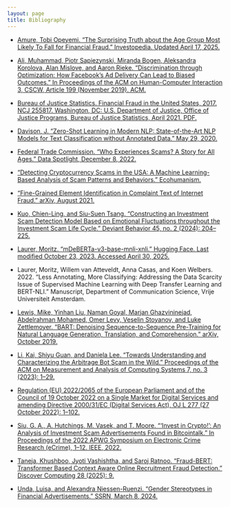 ```yaml
---
layout: page
title: Bibliography
---
```


* [Amure, Tobi Opeyemi. “The Surprising Truth about the Age Group Most Likely To Fall for Financial Fraud.” Investopedia. Updated April 17, 2025.]([https://www.investopedia.com/age-and-financial-fraud-11714608])

* [Ali, Muhammad, Piotr Sapiezynski, Miranda Bogen, Aleksandra Korolova, Alan Mislove, and Aaron Rieke. “Discrimination through Optimization: How Facebook’s Ad Delivery Can Lead to Biased Outcomes.” In Proceedings of the ACM on Human-Computer Interaction 3, CSCW, Article 199 (November 2019). ACM. ]([https://doi.org/10.1145/3359301])

* [Bureau of Justice Statistics. Financial Fraud in the United States, 2017. NCJ 255817. Washington, DC: U.S. Department of Justice, Office of Justice Programs, Bureau of Justice Statistics, April 2021. PDF.]([https://bjs.ojp.gov/content/pub/pdf/ffus17_sum.pdf])
  
* [Davison, J. “Zero-Shot Learning in Modern NLP: State-of-the-Art NLP Models for Text Classification without Annotated Data.” May 29, 2020.]([https://joeddav.github.io/blog/2020/05/29/ZSL.html])

* [Federal Trade Commission. “Who Experiences Scams? A Story for All Ages.” Data Spotlight, December 8, 2022. ]([https://www.ftc.gov/news-events/data-visualizations/data-spotlight/2022/12/who-experiences-scams-story-all-ages])
  
* [“Detecting Cryptocurrency Scams in the USA: A Machine Learning-Based Analysis of Scam Patterns and Behaviors.” Ecohumanism.]([https://ecohumanism.co.uk/joe/ecohumanism/article/view/6604/6797])

* [“Fine-Grained Element Identification in Complaint Text of Internet Fraud.” arXiv, August 2021. ]([https://arxiv.org/pdf/2108.08676])

* [Kuo, Chien-Ling, and Siu-Suen Tsang. “Constructing an Investment Scam Detection Model Based on Emotional Fluctuations throughout the Investment Scam Life Cycle.” Deviant Behavior 45, no. 2 (2024): 204–225. ]([https://doi.org/10.1080/01639625.2023.2244115.])

* [Laurer, Moritz. “mDeBERTa-v3-base-mnli-xnli.” Hugging Face. Last modified October 23, 2023. Accessed April 30, 2025. ]([https://huggingface.co/MoritzLaurer/mDeBERTa-v3-base-mnli-xnli.])

* Laurer, Moritz, Willem van Atteveldt, Anna Casas, and Koen Welbers. 2022. “Less Annotating, More Classifying: Addressing the Data Scarcity Issue of Supervised Machine Learning with Deep Transfer Learning and BERT-NLI.” Manuscript, Department of Communication Science, Vrije Universiteit Amsterdam.

* [Lewis, Mike, Yinhan Liu, Naman Goyal, Marjan Ghazvininejad, Abdelrahman Mohamed, Omer Levy, Veselin Stoyanov, and Luke Zettlemoyer. “BART: Denoising Sequence-to-Sequence Pre-Training for Natural Language Generation, Translation, and Comprehension.” arXiv, October 2019. ]([https://doi.org/10.48550/arXiv.1910.13461.])

* [Li, Kai, Shiyu Guan, and Daniela Lee. “Towards Understanding and Characterizing the Arbitrage Bot Scam in the Wild.” Proceedings of the ACM on Measurement and Analysis of Computing Systems 7, no. 3 (2023): 1–29. ]([https://arxiv.org/abs/2310.12306.])

* [Regulation (EU) 2022/2065 of the European Parliament and of the Council of 19 October 2022 on a Single Market for Digital Services and amending Directive 2000/31/EC (Digital Services Act), OJ L 277 (27 October 2022): 1–102. ]([https://eur-lex.europa.eu/legal-content/EN/TXT/?uri=CELEX:32022R2065.])

* [Siu, G. A., A. Hutchings, M. Vasek, and T. Moore. “‘Invest in Crypto!’: An Analysis of Investment Scam Advertisements Found in Bitcointalk.” In Proceedings of the 2022 APWG Symposium on Electronic Crime Research (eCrime), 1–12. IEEE, 2022. ]([https://www.cl.cam.ac.uk/~ah793/papers/eCrime2022_paper_Invest_in_Crypto.pdf])

* [Taneja, Khushboo, Jyoti Vashishtha, and Saroj Ratnoo. “Fraud-BERT: Transformer Based Context Aware Online Recruitment Fraud Detection.” Discover Computing 28 (2025): 9. ]([https://doi.org/10.1007/s10791-025-09502-8])

* [Unda, Luisa, and Alexandra Niessen-Ruenzi. “Gender Stereotypes in Financial Advertisements.” SSRN, March 8, 2024. ]([https://ssrn.com/abstract=4752630])



